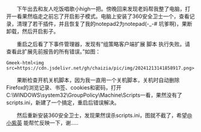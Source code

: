 &emsp;&emsp;下午出去和友人吃饭唱歌小high一把。傍晚回来发现老妈帮我整了电脑，打开一看果然临走之前忘了开启影子模式。电脑上安装了360安全卫士一个，查看记录，清理了若干插件，并且恢复了我的notepad2为notepad(-_-# 坑爹啊)，果断卸载，然后开启影子。

&emsp;&emsp;重启之后看了下事件管理器，发现有“组策略客户端扩展 脚本 执行失败。请查看此扩展先前报告的所有错误。”如图：

`Gmeek-html<img src=https://cdn.jsdelivr.net/gh/chaizia/pic/img/20241213141858917.png>`

&emsp;&emsp;果断检查开机关机脚本，因为我一直用一个关机脚本，关机时自动删除Firefox的浏览记录、书签、cookies和密码，打开C:\WINDOWS\system32\GroupPolicy\Machine\Scripts一看，果然没有了scripts.ini，新建了一个搞定，重启后错误解决。

&emsp;&emsp;然后重新安装360安全卫士，发现果然误杀scripts.ini，图就不截了，希望[@小紫英](http://weibo.com/baiyangzuo) 能帮忙反映一下，谢.....

<!-- ##{"timestamp":1318645536}## -->